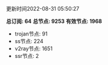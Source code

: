 更新时间2022-08-31 05:50:27

**总订阅: 64**
**总节点: 9253**
**有效节点: 1968**
- trojan节点: 91
- ss节点: 224
- v2ray节点: 1651
- ssr节点: 2
